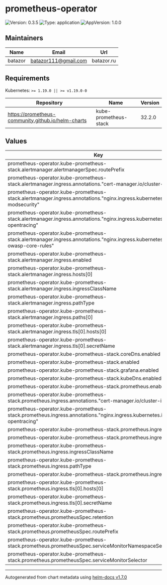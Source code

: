 # prometheus-operator

![Version: 0.3.5](https://img.shields.io/badge/Version-0.3.5-informational?style=flat-square) ![Type: application](https://img.shields.io/badge/Type-application-informational?style=flat-square) ![AppVersion: 1.0.0](https://img.shields.io/badge/AppVersion-1.0.0-informational?style=flat-square)

## Maintainers

| Name | Email | Url |
| ---- | ------ | --- |
| batazor | batazor111@gmail.com | batazor.ru |

## Requirements

Kubernetes: `>= 1.19.0 || >= v1.19.0-0`

| Repository | Name | Version |
|------------|------|---------|
| https://prometheus-community.github.io/helm-charts | kube-prometheus-stack | 32.2.0 |

## Values

| Key | Type | Default | Description |
|-----|------|---------|-------------|
| prometheus-operator.kube-prometheus-stack.alertmanager.alertmanagerSpec.routePrefix | string | `"/alertmanager/"` |  |
| prometheus-operator.kube-prometheus-stack.alertmanager.ingress.annotations."cert-manager.io/cluster-issuer" | string | `"cert-manager-production"` |  |
| prometheus-operator.kube-prometheus-stack.alertmanager.ingress.annotations."nginx.ingress.kubernetes.io/enable-modsecurity" | string | `"true"` |  |
| prometheus-operator.kube-prometheus-stack.alertmanager.ingress.annotations."nginx.ingress.kubernetes.io/enable-opentracing" | string | `"true"` |  |
| prometheus-operator.kube-prometheus-stack.alertmanager.ingress.annotations."nginx.ingress.kubernetes.io/enable-owasp-core-rules" | string | `"true"` |  |
| prometheus-operator.kube-prometheus-stack.alertmanager.ingress.enabled | bool | `true` |  |
| prometheus-operator.kube-prometheus-stack.alertmanager.ingress.hosts[0] | string | `"shortlink.ddns.net"` |  |
| prometheus-operator.kube-prometheus-stack.alertmanager.ingress.ingressClassName | string | `"nginx"` |  |
| prometheus-operator.kube-prometheus-stack.alertmanager.ingress.pathType | string | `"Prefix"` |  |
| prometheus-operator.kube-prometheus-stack.alertmanager.ingress.paths[0] | string | `"/alertmanager"` |  |
| prometheus-operator.kube-prometheus-stack.alertmanager.ingress.tls[0].hosts[0] | string | `"shortlink.ddns.net"` |  |
| prometheus-operator.kube-prometheus-stack.alertmanager.ingress.tls[0].secretName | string | `"shortlink-ingress-tls"` |  |
| prometheus-operator.kube-prometheus-stack.coreDns.enabled | bool | `false` |  |
| prometheus-operator.kube-prometheus-stack.enabled | bool | `true` |  |
| prometheus-operator.kube-prometheus-stack.grafana.enabled | bool | `false` |  |
| prometheus-operator.kube-prometheus-stack.kubeDns.enabled | bool | `true` |  |
| prometheus-operator.kube-prometheus-stack.prometheus.enabled | bool | `true` |  |
| prometheus-operator.kube-prometheus-stack.prometheus.ingress.annotations."cert-manager.io/cluster-issuer" | string | `"cert-manager-production"` |  |
| prometheus-operator.kube-prometheus-stack.prometheus.ingress.annotations."nginx.ingress.kubernetes.io/enable-opentracing" | string | `"true"` |  |
| prometheus-operator.kube-prometheus-stack.prometheus.ingress.enabled | bool | `true` |  |
| prometheus-operator.kube-prometheus-stack.prometheus.ingress.hosts[0] | string | `"shortlink.ddns.net"` |  |
| prometheus-operator.kube-prometheus-stack.prometheus.ingress.ingressClassName | string | `"nginx"` |  |
| prometheus-operator.kube-prometheus-stack.prometheus.ingress.pathType | string | `"Prefix"` |  |
| prometheus-operator.kube-prometheus-stack.prometheus.ingress.paths[0] | string | `"/prometheus"` |  |
| prometheus-operator.kube-prometheus-stack.prometheus.ingress.tls[0].hosts[0] | string | `"shortlink.ddns.net"` |  |
| prometheus-operator.kube-prometheus-stack.prometheus.ingress.tls[0].secretName | string | `"shortlink-ingress-tls"` |  |
| prometheus-operator.kube-prometheus-stack.prometheus.prometheusSpec.retention | string | `"3d"` |  |
| prometheus-operator.kube-prometheus-stack.prometheus.prometheusSpec.routePrefix | string | `"/prometheus/"` |  |
| prometheus-operator.kube-prometheus-stack.prometheus.prometheusSpec.serviceMonitorNamespaceSelector | object | `{}` |  |
| prometheus-operator.kube-prometheus-stack.prometheus.prometheusSpec.serviceMonitorSelector | object | `{}` |  |

----------------------------------------------
Autogenerated from chart metadata using [helm-docs v1.7.0](https://github.com/norwoodj/helm-docs/releases/v1.7.0)
